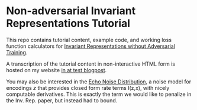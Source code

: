 # Non-adversarial Invariant Representations Tutorial

This repo contains tutorial content, example code, and working loss function
calculators for
[Invariant Representations without Adversarial Training](https://arxiv.org/abs/1805.09458).

A transcription of the tutorial content in non-interactive HTML form is hosted
on my website [in at test blogpost](dcmoyer.github.io/selfhosted/blag.html).

You may also be interested in the [Echo Noise Distribution](https://arxiv.org/abs/1904.07199),
a noise model for encodings _z_ that provides closed form rate terms I(z,x),
with nicely computable derivatives. This is exactly the term we would like to
penalize in the Inv. Rep. paper, but instead had to bound.


